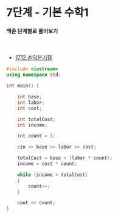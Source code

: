 # 7단계 - 기본 수학1

#### 백준 단계별로 풀어보기

<br>

* [1712 손익분기점](https://www.acmicpc.net/problem/1712)

```cpp
#include <iostream>
using namespace std;

int main() {

	int base;
	int labor;
	int cost;

	int totalCost;
	int income;

	int count = 1;

	cin >> base >> labor >> cost;

	totalCost = base + (labor * count);
	income = cost * count;

	while (income > totalCost)
	{
		count++;
	}

	cout << count;
}
```